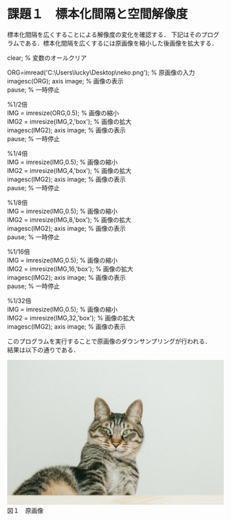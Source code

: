 # 課題１　標本化間隔と空間解像度

標本化間隔を広くすることによる解像度の変化を確認する．
下記はそのプログラムである．標本化間隔を広くするには原画像を縮小した後画像を拡大する．

clear; % 変数のオールクリア

ORG=imread('C:\Users\lucky\Desktop\neko.png'); % 原画像の入力  
imagesc(ORG); axis image; % 画像の表示  
pause; % 一時停止  

%1/2倍  
IMG = imresize(ORG,0.5); % 画像の縮小  
IMG2 = imresize(IMG,2,'box'); % 画像の拡大  
imagesc(IMG2); axis image; % 画像の表示  
pause; % 一時停止  

%1/4倍  
IMG = imresize(IMG,0.5); % 画像の縮小  
IMG2 = imresize(IMG,4,'box'); % 画像の拡大  
imagesc(IMG2); axis image; % 画像の表示  
pause; % 一時停止  

%1/8倍  
IMG = imresize(IMG,0.5); % 画像の縮小  
IMG2 = imresize(IMG,8,'box'); % 画像の拡大  
imagesc(IMG2); axis image; % 画像の表示  
pause; % 一時停止  

%1/16倍  
IMG = imresize(IMG,0.5); % 画像の縮小  
IMG2 = imresize(IMG,16,'box'); % 画像の拡大  
imagesc(IMG2); axis image; % 画像の表示  
pause; % 一時停止  

%1/32倍  
IMG = imresize(IMG,0.5); % 画像の縮小  
IMG2 = imresize(IMG,32,'box'); % 画像の拡大  
imagesc(IMG2); axis image; % 画像の表示  

このプログラムを実行することで原画像のダウンサンプリングが行われる．  
結果は以下の通りである．  

![Alt text](https://github.com/Hiroyu-h/kadai/blob/master/neko.png)  図１　原画像  
